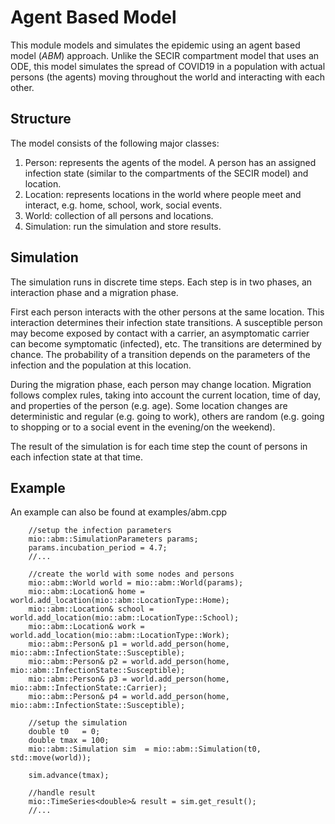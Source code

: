 # Agent Based Model

This module models and simulates the epidemic using an agent based model (*ABM*) approach. Unlike the SECIR compartment model that uses an ODE, this model simulates the spread of COVID19 in a population with actual persons (the agents) moving throughout the world and interacting with each other.

## Structure

The model consists of the following major classes:
1. Person: represents the agents of the model. A person has an assigned infection state (similar to the compartments of the SECIR model) and location. 
2. Location: represents locations in the world where people meet and interact, e.g. home, school, work, social events.
3. World: collection of all persons and locations.
4. Simulation: run the simulation and store results.

## Simulation

The simulation runs in discrete time steps. Each step is in two phases, an interaction phase and a migration phase. 

First each person interacts with the other persons at the same location. This interaction determines their infection state transitions. A susceptible person may become exposed by contact with a carrier, an asymptomatic carrier can become symptomatic (infected), etc. The transitions are determined by chance. The probability of a transition depends on the parameters of the infection and the population at this location. 

During the migration phase, each person may change location. Migration follows complex rules, taking into account the current location, time of day, and properties of the person (e.g. age). Some location changes are deterministic and regular (e.g. going to work), others are random (e.g. going to shopping or to a social event in the evening/on the weekend).

The result of the simulation is for each time step the count of persons in each infection state at that time.

## Example
An example can also be found at examples/abm.cpp
```
    //setup the infection parameters
    mio::abm::SimulationParameters params;
    params.incubation_period = 4.7;
    //...

    //create the world with some nodes and persons
    mio::abm::World world = mio::abm::World(params);
    mio::abm::Location& home = world.add_location(mio::abm::LocationType::Home);
    mio::abm::Location& school = world.add_location(mio::abm::LocationType::School);
    mio::abm::Location& work = world.add_location(mio::abm::LocationType::Work);
    mio::abm::Person& p1 = world.add_person(home, mio::abm::InfectionState::Susceptible);
    mio::abm::Person& p2 = world.add_person(home, mio::abm::InfectionState::Susceptible);
    mio::abm::Person& p3 = world.add_person(home, mio::abm::InfectionState::Carrier);
    mio::abm::Person& p4 = world.add_person(home, mio::abm::InfectionState::Susceptible);

    //setup the simulation
    double t0   = 0;
    double tmax = 100;
    mio::abm::Simulation sim  = mio::abm::Simulation(t0, std::move(world));

    sim.advance(tmax);

    //handle result
    mio::TimeSeries<double>& result = sim.get_result();
    //...
```
